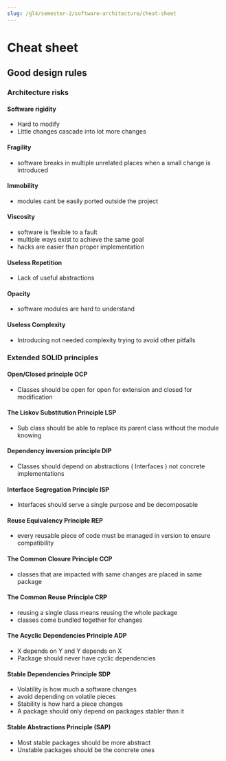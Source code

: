 ```yaml
---
slug: /gl4/semester-2/software-architecture/cheat-sheet
---
```


# Cheat sheet

## Good design rules

### Architecture risks

#### Software rigidity

- Hard to modify
- Little changes cascade into lot more changes

#### Fragility

- software breaks in multiple unrelated places when a small change is introduced

#### Immobility

- modules cant be easily ported outside the project

#### Viscosity

- software is flexible to a fault
- multiple ways exist to achieve the same goal
- hacks are easier than proper implementation

#### Useless Repetition

- Lack of useful abstractions

#### Opacity

- software modules are hard to understand

#### Useless Complexity

- Introducing not needed complexity trying to avoid other pitfalls

### Extended SOLID principles

#### Open/Closed principle OCP

- Classes should be open for open for extension and closed for modification

#### The Liskov Substitution Principle LSP

- Sub class should be able to replace its parent class without the module knowing

#### Dependency inversion principle DIP

- Classes should depend on abstractions ( Interfaces ) not concrete implementations

#### Interface Segregation Principle ISP

- Interfaces should serve a single purpose and be decomposable

#### Reuse Equivalency Principle REP

- every reusable piece of code must be managed in version to ensure compatibility

#### The Common Closure Principle CCP

- classes that are impacted with same changes are placed in same package

#### The Common Reuse Principle CRP

- reusing a single class means reusing the whole package
- classes come bundled together for changes

#### The Acyclic Dependencies Principle ADP

- X depends on Y and Y depends on X
- Package should never have cyclic dependencies

#### Stable Dependencies Principle SDP

- Volatility is how much a software changes
- avoid depending on volatile pieces
- Stability is how hard a piece changes
- A package should only depend on packages stabler than it

#### Stable Abstractions Principle (SAP)

- Most stable packages should be more abstract
- Unstable packages should be the concrete ones
